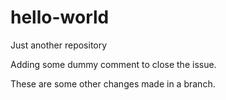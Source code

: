 hello-world
===========

Just another repository

Adding some dummy comment to close the issue.

These are some other changes made in a branch.
